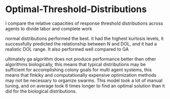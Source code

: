 # Optimal-Threshold-Distributions
I compare the relative capacities of response threshold distributions across agents to divide labor and complete work 

normal distributions performed the best. it had the highest kurtosis levels, it successfully predicted the relationship between N and DOL, and it had a realistic DOL range. It also performed well compared to GA 

ultimately ga algorithm does not produce performance better than other algorithms
biologically, this means that typical distributions may be sufficient for accomplishing colony goals
for multi agent systems, this means that finkiky and computationally expensive optimization methods may not be necessary to organize swarms. This model took a lot of manual tuning, and on average took 6 times longer to find an optimal solution than it did for the biological distributions. 
